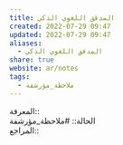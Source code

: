 ```yaml
---  
title: المدقق اللغوي الذكي  
created: 2022-07-29 09:47  
updated: 2022-07-29 09:47  
aliases:  
  - المدقق اللغوي الذكي  
share: true  
website: ar/notes  
tags:  
  - ملاحظة_مؤرشفة  
---  
```

  
  
المعرفة::   
الحالة:: #ملاحظة_مؤرشفة  
المراجع::   
  

